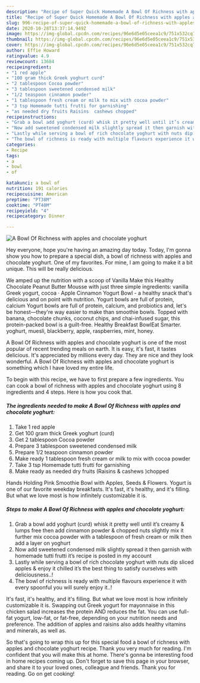 ```yaml
---
description: "Recipe of Super Quick Homemade A Bowl Of Richness with apples and chocolate yoghurt"
title: "Recipe of Super Quick Homemade A Bowl Of Richness with apples and chocolate yoghurt"
slug: 996-recipe-of-super-quick-homemade-a-bowl-of-richness-with-apples-and-chocolate-yoghurt
date: 2020-10-28T13:37:14.949Z
image: https://img-global.cpcdn.com/recipes/96e6d5e05ceea1c9/751x532cq70/a-bowl-of-richness-with-apples-and-chocolate-yoghurt-recipe-main-photo.jpg
thumbnail: https://img-global.cpcdn.com/recipes/96e6d5e05ceea1c9/751x532cq70/a-bowl-of-richness-with-apples-and-chocolate-yoghurt-recipe-main-photo.jpg
cover: https://img-global.cpcdn.com/recipes/96e6d5e05ceea1c9/751x532cq70/a-bowl-of-richness-with-apples-and-chocolate-yoghurt-recipe-main-photo.jpg
author: Effie Howard
ratingvalue: 4.9
reviewcount: 13684
recipeingredient:
- "1 red apple"
- "100 gram thick Greek yoghurt curd"
- "2 tablespoon Cocoa powder"
- "3 tablespoon sweetened condensed milk"
- "1/2 teaspoon cinnamon powder"
- "1 tablespoon fresh cream or milk to mix with cocoa powder"
- "3 tsp Homemade tutti frutti for garnishing"
- "as needed dry fruits Raisins  cashews chopped"
recipeinstructions:
- "Grab a bowl add yoghurt (curd) whisk it pretty well until it’s creamy &amp; lumps free then add cinnamon powder &amp; chopped nuts slightly mix it further mix cocoa powder with a tablespoon of fresh cream or milk then add a layer on yoghurt"
- "Now add sweetened condensed milk slightly spread it then garnish with homemade tutti frutti it’s recipe is posted in my account"
- "Lastly while serving a bowl of rich chocolate yoghurt with nuts dip sliced apples &amp; enjoy it chilled it’s the best thing to satisfy ourselves with deliciousness..!"
- "The bowl of richness is ready with multiple flavours experience it with every spoonful you will surely enjoy it..!"
categories:
- Recipe
tags:
- a
- bowl
- of

katakunci: a bowl of 
nutrition: 191 calories
recipecuisine: American
preptime: "PT38M"
cooktime: "PT40M"
recipeyield: "4"
recipecategory: Dinner

---
```



![A Bowl Of Richness with apples and chocolate yoghurt](https://img-global.cpcdn.com/recipes/96e6d5e05ceea1c9/751x532cq70/a-bowl-of-richness-with-apples-and-chocolate-yoghurt-recipe-main-photo.jpg)

Hey everyone, hope you're having an amazing day today. Today, I'm gonna show you how to prepare a special dish, a bowl of richness with apples and chocolate yoghurt. One of my favorites. For mine, I am going to make it a bit unique. This will be really delicious.

We amped up the nutrition with a scoop of Vanilla Make this Healthy Chocolate Peanut Butter Mousse with just three simple ingredients: vanilla Greek yogurt, cocoa · Apple Cinnamon Yogurt Bowl - a healthy snack that&#39;s delicious and on point with nutrition. Yogurt bowls are full of protein, calcium Yogurt bowls are full of protein, calcium, and probiotics and, let&#39;s be honest—they&#39;re way easier to make than smoothie bowls. Topped with banana, chocolate chunks, coconut chips, and chai-infused sugar, this protein-packed bowl is a guilt-free. Healthy Breakfast BowlEat Smarter. yoghurt, muesli, blackberry, apple, raspberries, mint, honey.

A Bowl Of Richness with apples and chocolate yoghurt is one of the most popular of recent trending meals on earth. It is easy, it's fast, it tastes delicious. It's appreciated by millions every day. They are nice and they look wonderful. A Bowl Of Richness with apples and chocolate yoghurt is something which I have loved my entire life.


To begin with this recipe, we have to first prepare a few ingredients. You can cook a bowl of richness with apples and chocolate yoghurt using 8 ingredients and 4 steps. Here is how you cook that.

<!--inarticleads1-->

##### The ingredients needed to make A Bowl Of Richness with apples and chocolate yoghurt:

1. Take 1 red apple
1. Get 100 gram thick Greek yoghurt (curd)
1. Get 2 tablespoon Cocoa powder
1. Prepare 3 tablespoon sweetened condensed milk
1. Prepare 1/2 teaspoon cinnamon powder
1. Make ready 1 tablespoon fresh cream or milk to mix with cocoa powder
1. Take 3 tsp Homemade tutti frutti for garnishing
1. Make ready as needed dry fruits (Raisins &amp; cashews )chopped


Hands Holding Pink Smoothie Bowl with Apples, Seeds &amp; Flowers. Yogurt is one of our favorite weekday breakfasts. It&#39;s fast, it&#39;s healthy, and it&#39;s filling. But what we love most is how infinitely customizable it is. 

<!--inarticleads2-->

##### Steps to make A Bowl Of Richness with apples and chocolate yoghurt:

1. Grab a bowl add yoghurt (curd) whisk it pretty well until it’s creamy &amp; lumps free then add cinnamon powder &amp; chopped nuts slightly mix it further mix cocoa powder with a tablespoon of fresh cream or milk then add a layer on yoghurt
1. Now add sweetened condensed milk slightly spread it then garnish with homemade tutti frutti it’s recipe is posted in my account
1. Lastly while serving a bowl of rich chocolate yoghurt with nuts dip sliced apples &amp; enjoy it chilled it’s the best thing to satisfy ourselves with deliciousness..!
1. The bowl of richness is ready with multiple flavours experience it with every spoonful you will surely enjoy it..!


It&#39;s fast, it&#39;s healthy, and it&#39;s filling. But what we love most is how infinitely customizable it is. Swapping out Greek yogurt for mayonnaise in this chicken salad increases the protein AND reduces the fat. You can use full-fat yogurt, low-fat, or fat-free, depending on your nutrition needs and preference. The addition of apples and raisins also adds healthy vitamins and minerals, as well as. 

So that's going to wrap this up for this special food a bowl of richness with apples and chocolate yoghurt recipe. Thank you very much for reading. I'm confident that you will make this at home. There's gonna be interesting food in home recipes coming up. Don't forget to save this page in your browser, and share it to your loved ones, colleague and friends. Thank you for reading. Go on get cooking!
